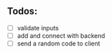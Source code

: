 ## Todos:
* [ ] validate inputs
* [ ] add and connect with backend
* [ ] send a random code to client

